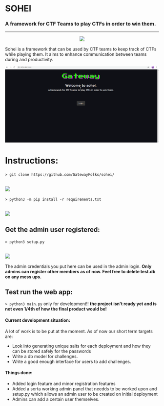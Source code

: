 <h1>SOHEI</h1>
<h3>A framework for CTF Teams to play CTFs in order to win them.</h3>
<hr>
<p align="center">
<img src="https://upload.wikimedia.org/wikipedia/commons/thumb/d/d8/Yoshitsune_with_benkei.jpg/220px-Yoshitsune_with_benkei.jpg"/></p>
<p>Sohei is a framework that can be used by CTF teams to keep track of CTFs while playing them. It aims to enhance communication between teams during and productivity. </p>
<img src="/media/webapp.gif">
<h1>Instructions:</h1>

  ```> git clone https://github.com/GatewayFolks/sohei/```

  <br>
  <img src="/media/gitclone.gif" />

  ```> python3 -m pip install -r requirements.txt```
  
  <br>
  <img src="/media/pipinstall.gif"  />
  
  <h2>Get the admin user registered:</h2>
  
  ```> python3 setup.py```
  
   <br>
   <img src="/media/setup.gif"  />
  
  
  The admin credentials you put here can be used in the admin login. <b>Only admins can register other members as of now. Feel free to delete test.db on any mess ups.</b>
  
  <h2>Test run the web app:</h2>
  
  ```> python3 main.py``` only for development!! <b>the project isn't ready yet and is not even 1/4th of how the final product would be!</b>
 

<h4>Current development situation: </h4><p> A lot of work is to be put at the moment. As of now our short term targets are: </p>
<ul>
  <li>Look into generating unique salts for each deployment and how they can be stored safely for the passwords</li>
  <li>Write a db model for challenges.</li>
  <li>Write a good enough interface for users to add challenges.</li>
</ul>

<h4>Things done:</h4>
<ul>
  <li>Added login feature and minor registration features</li>
  <li>Added a sorta working admin panel that needds to be worked upon and setup.py which allows an admin user to be created on initial deployment</li>
  <li>Admins can add a certain user themselves.</li>
</ul>
